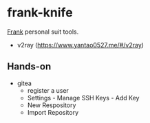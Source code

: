 # frank-knife

[Frank](https://www.yantao0527.me) personal suit tools.

- v2ray (https://www.yantao0527.me/#/v2ray)

## Hands-on

- gitea
  - register a user
  - Settings - Manage SSH Keys - Add Key
  - New Respository
  - Import Repository
